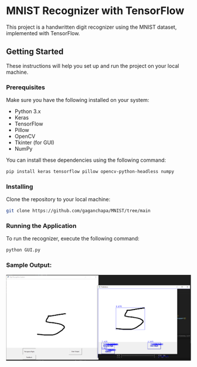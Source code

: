 # MNIST Recognizer with TensorFlow

This project is a handwritten digit recognizer using the MNIST dataset, implemented with TensorFlow.

## Getting Started

These instructions will help you set up and run the project on your local machine.

### Prerequisites

Make sure you have the following installed on your system:

- Python 3.x
- Keras
- TensorFlow
- Pillow
- OpenCV
- Tkinter (for GUI)
- NumPy

You can install these dependencies using the following command:

```bash
pip install keras tensorflow pillow opencv-python-headless numpy
```

### Installing
Clone the repository to your local machine:

```bash
git clone https://github.com/gaganchapa/MNIST/tree/main
```

### Running the Application
To run the recognizer, execute the following command:
```bash
python GUI.py
```

### Sample Output:
![Alt text](https://github.com/gaganchapa/MNIST/blob/main/sa.png)
